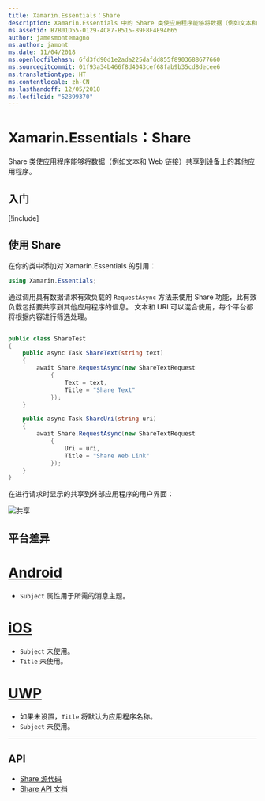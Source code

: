 ```yaml
---
title: Xamarin.Essentials：Share
description: Xamarin.Essentials 中的 Share 类使应用程序能够将数据（例如文本和 Web 链接）共享到设备上的其他应用程序。
ms.assetid: B7B01D55-0129-4C87-B515-89F8F4E94665
author: jamesmontemagno
ms.author: jamont
ms.date: 11/04/2018
ms.openlocfilehash: 6fd3fd90d1e2ada225dafdd855f8903688677660
ms.sourcegitcommit: 01f93a34b466f8d4043cef68fab9b35cd8decee6
ms.translationtype: HT
ms.contentlocale: zh-CN
ms.lasthandoff: 12/05/2018
ms.locfileid: "52899370"
---
```

# <a name="xamarinessentials-share"></a>Xamarin.Essentials：Share

Share 类使应用程序能够将数据（例如文本和 Web 链接）共享到设备上的其他应用程序。

## <a name="get-started"></a>入门

[!include[](~/essentials/includes/get-started.md)]

## <a name="using-share"></a>使用 Share

在你的类中添加对 Xamarin.Essentials 的引用：

```csharp
using Xamarin.Essentials;
```

通过调用具有数据请求有效负载的 `RequestAsync` 方法来使用 Share 功能，此有效负载包括要共享到其他应用程序的信息。 文本和 URI 可以混合使用，每个平台都将根据内容进行筛选处理。

```csharp

public class ShareTest
{
    public async Task ShareText(string text)
    {
        await Share.RequestAsync(new ShareTextRequest
            {
                Text = text,
                Title = "Share Text"
            });
    }

    public async Task ShareUri(string uri)
    {
        await Share.RequestAsync(new ShareTextRequest
            {
                Uri = uri,
                Title = "Share Web Link"
            });
    }
}
```

在进行请求时显示的共享到外部应用程序的用户界面：

![共享](share-images/share.png)

## <a name="platform-differences"></a>平台差异

# <a name="androidtabandroid"></a>[Android](#tab/android)

* `Subject` 属性用于所需的消息主题。

# <a name="iostabios"></a>[iOS](#tab/ios)

* `Subject` 未使用。
* `Title` 未使用。

# <a name="uwptabuwp"></a>[UWP](#tab/uwp)

* 如果未设置，`Title` 将默认为应用程序名称。
* `Subject` 未使用。

-----

## <a name="api"></a>API

- [Share 源代码](https://github.com/xamarin/Essentials/tree/master/Xamarin.Essentials/Share)
- [Share API 文档](xref:Xamarin.Essentials.Share)
